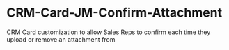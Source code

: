 # CRM-Card-JM-Confirm-Attachment
CRM Card customization to allow Sales Reps to confirm each time they upload or remove an attachment from 
